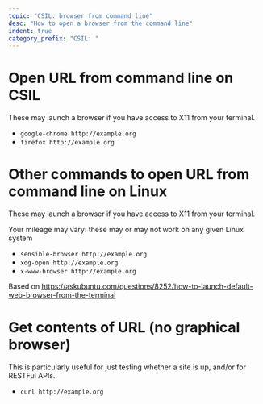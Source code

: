 ```yaml
---
topic: "CSIL: browser from command line"
desc: "How to open a browser from the command line"
indent: true
category_prefix: "CSIL: "
---
```


# Open URL from command line on CSIL

These may launch a browser if you have access to X11 from your terminal.

* `google-chrome http://example.org`
* `firefox http://example.org`

# Other commands to open URL from command line on Linux

These may launch a browser if you have access to X11 from your terminal.

Your mileage may vary: these may or may not work on any given Linux system

* `sensible-browser http://example.org`
* `xdg-open http://example.org`
* `x-www-browser http://example.org`

Based on <https://askubuntu.com/questions/8252/how-to-launch-default-web-browser-from-the-terminal>

# Get contents of URL (no graphical browser)

This is particularly useful for just testing whether a site is up, and/or for RESTFul APIs.

* `curl http://example.org`
